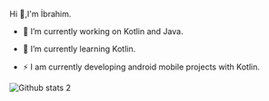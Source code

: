 Hi 👋,I'm İbrahim.

- 🔭 I’m currently working on Kotlin and Java.
- 🌱 I’m currently learning Kotlin.

- ⚡ I am currently developing android mobile projects with Kotlin.


![Github stats 2](https://github-readme-stats.vercel.app/api?username=Ibrahmdmr&show_icons=true&theme=radical)
